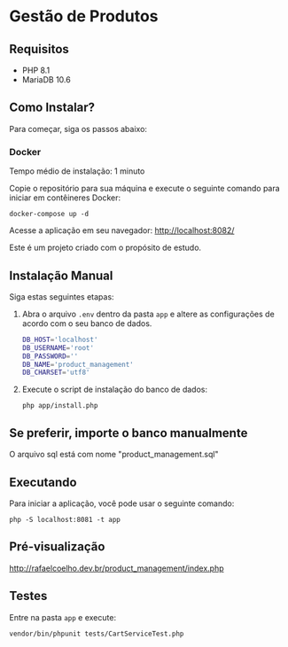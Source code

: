 # Gestão de Produtos

## Requisitos

- PHP 8.1
- MariaDB 10.6

## Como Instalar?

Para começar, siga os passos abaixo:

### Docker

Tempo médio de instalação: 1 minuto

Copie o repositório para sua máquina e execute o seguinte comando para iniciar em contêineres Docker:

```shell
docker-compose up -d
```

Acesse a aplicação em seu navegador: [http://localhost:8082/](http://localhost:8082/)


Este é um projeto criado com o propósito de estudo.


## Instalação Manual

Siga estas seguintes etapas:

1. Abra o arquivo `.env` dentro da pasta `app` e altere as configurações de acordo com o seu banco de dados.

   ```bash
   DB_HOST='localhost'
   DB_USERNAME='root'
   DB_PASSWORD=''
   DB_NAME='product_management'
   DB_CHARSET='utf8'
   ```

2. Execute o script de instalação do banco de dados:

   ```shell
   php app/install.php
   ```

## Se preferir, importe o banco manualmente

O arquivo sql está com nome "product_management.sql"

## Executando

Para iniciar a aplicação, você pode usar o seguinte comando:

   ```shell
   php -S localhost:8081 -t app
   ```

## Pré-visualização
http://rafaelcoelho.dev.br/product_management/index.php

## Testes

Entre na pasta `app` e execute:

   ```shell
   vendor/bin/phpunit tests/CartServiceTest.php
   ```
